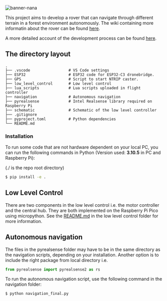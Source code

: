 
![banner-nana](https://github.com/user-attachments/assets/7941604b-cee3-448b-9373-da8d395b1adb)

This project aims to develop a rover that can navigate through different terrain in a forest environment autonomously.
The wiki containing more informatin about the rover can be found [here](https://github.com/Alp-1/NANA-Forest-Rover/wiki).

A more detailed account of the development process can be found [here](ortakcialp.com/projects).

## The directory layout

    .
    ├── .vscode                 # VS Code settings
    ├── ESP32                   # ESP32 code for ESP32-C3 dronebridge.
    ├── GPS                     # Script to start NTRIP caster.
    ├── low_level_control       # Low level control
    ├── lua_scripts             # Lua scripts uploaded in flight controller
    ├── navigation              # Autonomous navigation
    ├── pyrealsense             # Intel Realsense library required on Raspberry Pi
    ├── schematic               # Schematic of the low level controller
    ├── .gitignore
    ├── pyproject.toml          # Python dependencies
    └── README.md

### Installation
To run some code that are not hardware dependent on your local PC, you can run the following commands in Python (Version used: **3.10.5** in PC and Raspberry Pi):

(./ is the repo root directory)
```sh
$ pip install -e .
```

## Low Level Control
There are two components in the low level control i.e. the motor controller and the central hub. They are both implemented on the Raspberry Pi Pico using micropython. See the [README.md](low_level_control/README.md) in the low level control folder for more information.

## Autonomous navigation
The files in the pyrealsense folder may have to be in the same directory as the navigation scripts, depending on your installation.
Another option is to include the right package from local directory i.e. 
```python
from pyrealsense import pyrealsense2 as rs
``` 
To run the autonomous navigation script, use the following command in the navigation folder:
```sh
$ python navigation_final.py
```
